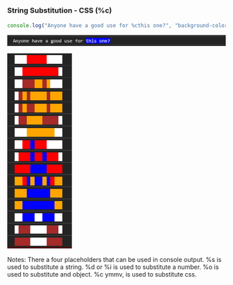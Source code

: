 ### String Substitution - CSS (%c)

```javascript
console.log("Anyone have a good use for %cthis one?", "background-color: blue");
```

![Console text output - css](./images/doOutputFormattedCSS.png "Formatted Strings")

![Console text output - css](./images/doOutputFormattedCSS2.png "Formatted Strings") <!-- .element class="fragment" -->

Notes:
There a four placeholders that can be used in console output.
%s is used to substitute a string.
%d or %i is used to substitute a number.
%o is used to substitute and object.
%c ymmv, is used to substitute css.